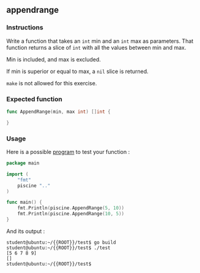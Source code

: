## appendrange

### Instructions

Write a function that takes an `int` min and an `int` max as parameters. That function returns a slice of `int` with all the values between min and max.

Min is included, and max is excluded.

If min is superior or equal to max, a `nil` slice is returned.

`make` is not allowed for this exercise.

### Expected function

```go
func AppendRange(min, max int) []int {

}
```

### Usage

Here is a possible [program](TODO-LINK) to test your function :

```go
package main

import (
	"fmt"
	piscine ".."
)

func main() {
	fmt.Println(piscine.AppendRange(5, 10))
	fmt.Println(piscine.AppendRange(10, 5))
}
```

And its output :

```console
student@ubuntu:~/{{ROOT}}/test$ go build
student@ubuntu:~/{{ROOT}}/test$ ./test
[5 6 7 8 9]
[]
student@ubuntu:~/{{ROOT}}/test$
```
